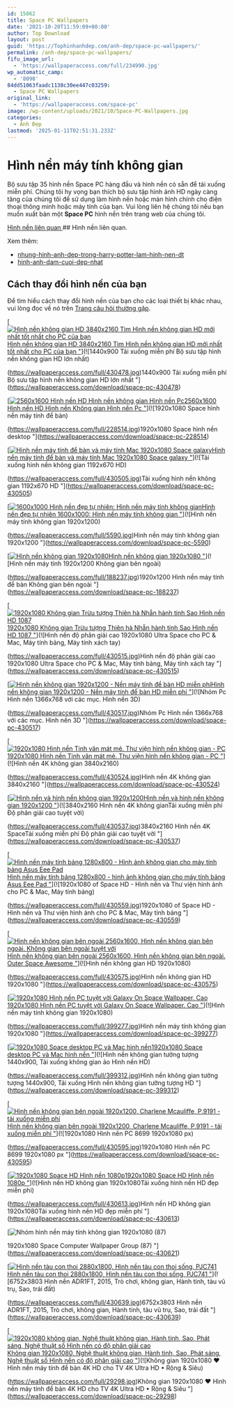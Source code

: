 ```yaml
---
id: 15062
title: Space PC Wallpapers
date: '2021-10-20T11:59:09+00:00'
author: Top Download
layout: post
guid: 'https://Tophinhanhdep.com/anh-dep/space-pc-wallpapers/'
permalink: /anh-dep/space-pc-wallpapers/
fifu_image_url:
  - 'https://wallpaperaccess.com/full/234990.jpg'
wp_automatic_camp:
  - '8098'
84dd51063faadc1138c30ee447c03259:
  - Space PC Wallpapers
original_link:
  - 'https://wallpaperaccess.com/space-pc'
image: /wp-content/uploads/2021/10/Space-PC-Wallpapers.jpg
categories:
  - Ảnh Đẹp
lastmod: '2025-01-11T02:51:31.233Z'
---
```

# Hình nền máy tính không gian

Bộ sưu tập 35 hình nền Space PC hàng đầu và hình nền có sẵn để tải xuống miễn phí. Chúng tôi hy vọng bạn thích bộ sưu tập hình ảnh HD ngày càng tăng của chúng tôi để sử dụng làm hình nền hoặc màn hình chính cho điện thoại thông minh hoặc máy tính của bạn. Vui lòng liên hệ chúng tôi nếu bạn muốn xuất bản một **Space PC** hình nền trên trang web của chúng tôi.

[Hình nền liên quan ](#related) ## Hình nền liên quan.

   
 Xem thêm:

   
- [nhung-hinh-anh-dep-trong-harry-potter-lam-hinh-nen-dt](https://tophinhanhdep.com/hinh-nen-dep/nhung-hinh-anh-dep-trong-harry-potter-lam-hinh-nen-dt/)
- [hinh-anh-dam-cuoi-dep-nhat](https://tophinhanhdep.com/anh-tinh-yeu/hinh-anh-dam-cuoi-dep-nhat/)

## Cách thay đổi hình nền của bạn

Để tìm hiểu cách thay đổi hình nền của bạn cho các loại thiết bị khác nhau, vui lòng đọc về nó trên [Trang câu hỏi thường gặp](https://tophinhanhdep.com/faq/).

  
[[![Hình nền không gian HD 3840x2160 Tìm Hình nền không gian HD mới nhất tốt nhất cho PC của bạn](https://wallpaperaccess.com/full/234990.jpg)Hình nền không gian HD 3840x2160 Tìm Hình nền không gian HD mới nhất tốt nhất cho PC của bạn "](https://wallpaperaccess.com/download/space-pc-234990)](![1440x900 Tải xuống miễn phí Bộ sưu tập hình nền không gian HD lớn nhất)

(https://wallpaperaccess.com/full/430478.jpg)1440x900 Tải xuống miễn phí Bộ sưu tập hình nền không gian HD lớn nhất "](https://wallpaperaccess.com/download/space-pc-430478)

[[![2560x1600 Hình nền HD Hình nền không gian Hình nền Pc](https://wallpaperaccess.com/full/430481.jpg)2560x1600 Hình nền HD Hình nền Không gian Hình nền Pc "](https://wallpaperaccess.com/download/space-pc-430481)](![1920x1080 Space hình nền máy tính để bàn)

(https://wallpaperaccess.com/full/228514.jpg)1920x1080 Space hình nền desktop "](https://wallpaperaccess.com/download/space-pc-228514)

[[![Hình nền máy tính để bàn và máy tính Mac 1920x1080 Space galaxy](https://wallpaperaccess.com/full/430498.jpg)Hình nền máy tính để bàn và máy tính Mac 1920x1080 Space galaxy "](https://wallpaperaccess.com/download/space-pc-430498)](![Tải xuống hình nền không gian 1192x670 HD)

(https://wallpaperaccess.com/full/430505.jpg)Tải xuống hình nền không gian 1192x670 HD "](https://wallpaperaccess.com/download/space-pc-430505)

[[![1600x1000 Hình nền đẹp tự nhiên: Hình nền máy tính không gian](https://wallpaperaccess.com/full/430508.jpg)Hình nền đẹp tự nhiên 1600x1000: Hình nền máy tính không gian "](https://wallpaperaccess.com/download/space-pc-430508)](![Hình nền máy tính không gian 1920x1200)

(https://wallpaperaccess.com/full/5590.jpg)Hình nền máy tính không gian 1920x1200 "](https://wallpaperaccess.com/download/space-pc-5590)

[[![Hình nền không gian 1920x1080](https://wallpaperaccess.com/full/84341.jpg)Hình nền không gian 1920x1080 "](https://wallpaperaccess.com/download/space-pc-84341)](![Hình nền máy tính 1920x1200 Không gian bên ngoài)

(https://wallpaperaccess.com/full/188237.jpg)1920x1200 Hình nền máy tính để bàn Không gian bên ngoài "](https://wallpaperaccess.com/download/space-pc-188237)

[[![1920x1080 Không gian Trừu tượng Thiên hà Nhẫn hành tinh Sao Hình nền HD 1087](https://wallpaperaccess.com/full/375047.jpg)1920x1080 Không gian Trừu tượng Thiên hà Nhẫn hành tinh Sao Hình nền HD 1087 "](https://wallpaperaccess.com/download/space-pc-375047)](![Hình nền độ phân giải cao 1920x1080 Ultra Space cho PC & Mac, Máy tính bảng, Máy tính xách tay)

(https://wallpaperaccess.com/full/430515.jpg)Hình nền độ phân giải cao 1920x1080 Ultra Space cho PC &amp; Mac, Máy tính bảng, Máy tính xách tay "](https://wallpaperaccess.com/download/space-pc-430515)

[[![Hình nền không gian 1920x1200 - Nền máy tính để bàn HD miễn phí](https://wallpaperaccess.com/full/19860.jpg)Hình nền không gian 1920x1200 - Nền máy tính để bàn HD miễn phí "](https://wallpaperaccess.com/download/space-pc-19860)](![Nhóm Pc Hình nền 1366x768 với các mục.  Hình nền 3D)

(https://wallpaperaccess.com/full/430517.jpg)Nhóm Pc Hình nền 1366x768 với các mục. Hình nền 3D "](https://wallpaperaccess.com/download/space-pc-430517)

[[![1920x1080 Hình nền Tinh vân mát mẻ.  Thư viện hình nền không gian - PC](https://wallpaperaccess.com/full/430520.jpg)1920x1080 Hình nền Tinh vân mát mẻ. Thư viện hình nền không gian - PC "](https://wallpaperaccess.com/download/space-pc-430520)](![Hình nền 4K không gian 3840x2160)

(https://wallpaperaccess.com/full/430524.jpg)Hình nền 4K không gian 3840x2160 "](https://wallpaperaccess.com/download/space-pc-430524)

[[![Hình nền và hình nền không gian 1920x1200](https://wallpaperaccess.com/full/430534.jpg)Hình nền và hình nền không gian 1920x1200 "](https://wallpaperaccess.com/download/space-pc-430534)](![3840x2160 Hình nền 4K không gianTải xuống miễn phí Độ phân giải cao tuyệt vời)

(https://wallpaperaccess.com/full/430537.jpg)3840x2160 Hình nền 4K SpaceTải xuống miễn phí Độ phân giải cao tuyệt vời "](https://wallpaperaccess.com/download/space-pc-430537)

 [[![Hình nền máy tính bảng 1280x800 - Hình ảnh không gian cho máy tính bảng Asus Eee Pad](https://wallpaperaccess.com/full/430556.jpg)Hình nền máy tính bảng 1280x800 - hình ảnh không gian cho máy tính bảng Asus Eee Pad "](https://wallpaperaccess.com/download/space-pc-430556)](![1920x1080 of Space HD - Hình nền và Thư viện hình ảnh cho PC & Mac, Máy tính bảng)

(https://wallpaperaccess.com/full/430559.jpg)1920x1080 of Space HD - Hình nền và Thư viện hình ảnh cho PC &amp; Mac, Máy tính bảng "](https://wallpaperaccess.com/download/space-pc-430559)

[[![Hình nền không gian bên ngoài 2560x1600, Hình nền không gian bên ngoài.  Không gian bên ngoài tuyệt vời](https://wallpaperaccess.com/full/430566.jpg)Hình nền không gian bên ngoài 2560x1600, Hình nền không gian bên ngoài. Outer Space Awesome "](https://wallpaperaccess.com/download/space-pc-430566)](![Hình nền không gian HD 1920x1080)

(https://wallpaperaccess.com/full/430575.jpg)Hình nền không gian HD 1920x1080 "](https://wallpaperaccess.com/download/space-pc-430575)

[[![1920x1080 Hình nền PC tuyệt vời Galaxy On Space Wallpaper.  Cao](https://wallpaperaccess.com/full/430577.jpg)1920x1080 Hình nền PC tuyệt vời Galaxy On Space Wallpaper. Cao "](https://wallpaperaccess.com/download/space-pc-430577)](![Hình nền máy tính không gian 1920x1080)

(https://wallpaperaccess.com/full/399277.jpg)Hình nền máy tính không gian 1920x1080 "](https://wallpaperaccess.com/download/space-pc-399277)

[[![1920x1080 Space desktop PC và Mac hình nền](https://wallpaperaccess.com/full/430588.jpg)1920x1080 Space desktop PC và Mac hình nền "](https://wallpaperaccess.com/download/space-pc-430588)](![Hình nền không gian tưởng tượng 1440x900, Tải xuống không gian ảo Hình nền HD)

(https://wallpaperaccess.com/full/399312.jpg)Hình nền không gian tưởng tượng 1440x900, Tải xuống Hình nền không gian tưởng tượng HD "](https://wallpaperaccess.com/download/space-pc-399312)

[[![Hình nền không gian bên ngoài 1920x1200, Charlene Mcauliffe, P.9191 - tải xuống miễn phí](https://wallpaperaccess.com/full/430592.jpg)Hình nền không gian bên ngoài 1920x1200, Charlene Mcauliffe, P.9191 - tải xuống miễn phí "](https://wallpaperaccess.com/download/space-pc-430592)](![1920x1080 Hình nền PC 8699 1920x1080 px)

(https://wallpaperaccess.com/full/430595.jpg)1920x1080 Hình nền PC 8699 1920x1080 px "](https://wallpaperaccess.com/download/space-pc-430595)

[[![1920x1080 Space HD Hình nền 1080p](https://wallpaperaccess.com/full/430601.jpg)1920x1080 Space HD Hình nền 1080p "](https://wallpaperaccess.com/download/space-pc-430601)](![Hình nền HD không gian 1920x1080Tải xuống hình nền HD đẹp miễn phí)

(https://wallpaperaccess.com/full/430613.jpg)Hình nền HD không gian 1920x1080Tải xuống hình nền HD đẹp miễn phí "](https://wallpaperaccess.com/download/space-pc-430613)

[![Nhóm hình nền máy tính không gian 1920x1080 (87)](https://wallpaperaccess.com/full/430621.jpg)

1920x1080 Space Computer Wallpaper Group (87) "](https://wallpaperaccess.com/download/space-pc-430621)

[[![Hình nền tàu con thoi 2880x1800, Hình nền tàu con thoi sống, PJC741](https://wallpaperaccess.com/full/430631.jpg)Hình nền tàu con thoi 2880x1800, Hình nền tàu con thoi sống, PJC741 "](https://wallpaperaccess.com/download/space-pc-430631)](![6752x3803 Hình nền ADR1FT, 2015, Trò chơi, không gian, Hành tinh, tàu vũ trụ, Sao, trái đất)

(https://wallpaperaccess.com/full/430639.jpg)6752x3803 Hình nền ADR1FT, 2015, Trò chơi, không gian, Hành tinh, tàu vũ trụ, Sao, trái đất "](https://wallpaperaccess.com/download/space-pc-430639)

[[![1920x1080 không gian, Nghệ thuật không gian, Hành tinh, Sao, Phát sáng, Nghệ thuật số Hình nền có độ phân giải cao](https://wallpaperaccess.com/full/430653.jpg)Không gian 1920x1080, Nghệ thuật không gian, Hành tinh, Sao, Phát sáng, Nghệ thuật số Hình nền có độ phân giải cao "](https://wallpaperaccess.com/download/space-pc-430653)](![Không gian 1920x1080 ❤ Hình nền máy tính để bàn 4K HD cho TV 4K Ultra HD • Rộng & Siêu)

(https://wallpaperaccess.com/full/29298.jpg)Không gian 1920x1080 ❤ Hình nền máy tính để bàn 4K HD cho TV 4K Ultra HD • Rộng &amp; Siêu "](https://wallpaperaccess.com/download/space-pc-29298)
